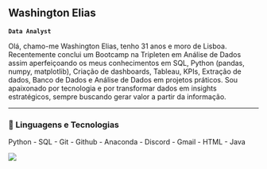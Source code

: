 ## Washington Elias

**`Data Analyst`**

Olá, chamo-me Washington Elias, tenho 31 anos e moro de Lisboa. Recentemente conclui um Bootcamp na Tripleten em Análise de Dados assim aperfeiçoando os meus conhecimentos em SQL, Python (pandas, numpy, matplotlib), Criação de dashboards, Tableau, KPIs, Extração de dados, Banco de Dados e Análise de Dados em projetos práticos. Sou apaixonado por tecnologia e por transformar dados em insights estratégicos, sempre buscando gerar valor a partir da informação.

---

### 🤖 Linguagens e Tecnologias

<p> Python - SQL - Git - Github - Anaconda - Discord - Gmail - HTML - Java</p>
<p align="left">
  <a href="https://skillicons.dev">
    <img src="https://skillicons.dev/icons?i=py,mysql,git,github,anaconda,discord,gmail,html,java" />
  </a>
</p>

<br/>
<br/>
